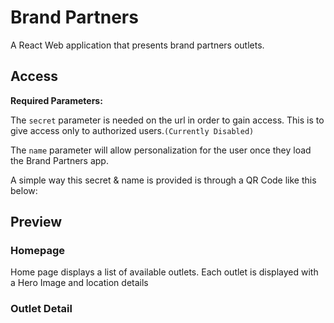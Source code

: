 # Brand Partners
A React Web application that presents brand partners outlets.

## Access

**Required Parameters:**

The `secret` parameter is needed on the url in order to gain access. This is to give access only to authorized users.`(Currently Disabled)`

The `name` parameter will allow personalization for the user once they load the Brand Partners app. 

A simple way this secret & name is provided is through a QR Code like this below:

## Preview
### Homepage
Home page displays a list of available outlets. Each outlet is displayed with a Hero Image and location details



### Outlet Detail

